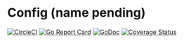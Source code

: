 Config (name pending)
=====================

[![CircleCI](https://circleci.com/gh/Pimmr/config/tree/master.svg?style=svg)](https://circleci.com/gh/Pimmr/config/tree/master)
[![Go Report Card](https://goreportcard.com/badge/github.com/Pimmr/config)](https://goreportcard.com/report/github.com/Pimmr/config)
[![GoDoc](https://godoc.org/github.com/Pimmr/config?status.svg)](https://godoc.org/github.com/Pimmr/config)
[![Coverage Status](https://coveralls.io/repos/github/Pimmr/config/badge.svg?branch=master)](https://coveralls.io/github/Pimmr/config?branch=master)
